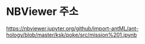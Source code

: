 # NBViewer 주소

https://nbviewer.jupyter.org/github/import-antML/ant-hology/blob/master/ksk/poke/src/mission%201.ipynb